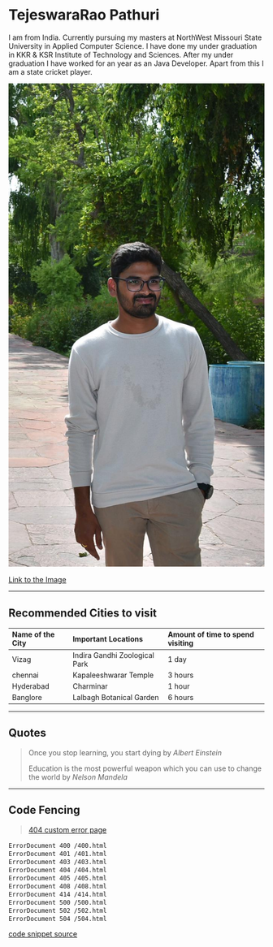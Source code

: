 # TejeswaraRao Pathuri
I am from India. Currently pursuing my masters at NorthWest Missouri State University in Applied Computer Science. I have done my under graduation in KKR & KSR Institute of Technology and Sciences. After my under graduation I have worked for an year as an Java Developer. Apart from this I am a state cricket player.

![Image](Teja.png)

[Link to the Image](https://github.com/tejapathuri/assignment2-Pathuri/blob/main/Teja.png)

----
## Recommended Cities to visit
|   Name of the City  |        Important Locations     | Amount of time to spend visiting | 
|:--------------------|:------------------------------ |:---------------------------------|
|       Vizag         |  Indira Gandhi Zoological Park |      1 day                       |
|      chennai        |  Kapaleeshwarar Temple         |      3 hours                     |
|      Hyderabad      |  Charminar                     |      1 hour                      |
|      Banglore       |  Lalbagh Botanical Garden      |      6 hours                     |

---

## Quotes 

> Once you stop learning, you start dying by *Albert Einstein*
>
> Education is the most powerful weapon which you can use to change the world by *Nelson Mandela*

---


## Code Fencing

> [404 custom error page](https://stackoverflow.com/questions/18759390/404-custom-error-page)

``` 
ErrorDocument 400 /400.html
ErrorDocument 401 /401.html
ErrorDocument 403 /403.html
ErrorDocument 404 /404.html
ErrorDocument 405 /405.html
ErrorDocument 408 /408.html
ErrorDocument 414 /414.html
ErrorDocument 500 /500.html
ErrorDocument 502 /502.html
ErrorDocument 504 /504.html 
```
[code snippet source](https://css-tricks.com/snippets/htaccess/custom-error-pages/)



